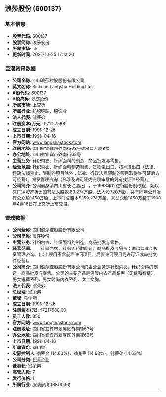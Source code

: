 ## 浪莎股份 (600137)

### 基本信息

- **股票代码**: 600137
- **股票简称**: 浪莎股份
- **所属市场**: sh
- **更新时间**: 2025-10-25 17:12:20

### 巨潮资讯数据

- **公司全称**: 四川浪莎控股股份有限公司
- **英文名称**: Sichuan Langsha Holding Ltd.
- **A股代码**: 600137
- **A股简称**: 浪莎股份
- **所属市场**: 上交所
- **所属行业**: 纺织服装、服饰业
- **法人代表**: 翁荣弟
- **注册资本(万元)**: 9721.7588
- **成立日期**: 1996-12-26
- **上市日期**: 1998-04-16
- **官方网站**: www.langshastock.com
- **注册地址**: 四川省宜宾市外南街63号进出口大厦8楼
- **办公地址**: 四川省宜宾市外南街63号
- **主营业务**: 针织内衣、针织面料的制造，商品批发与零售。
- **经营范围**: 针织内衣、针织面料制造销售，货物进出口、技术进出口（法律、行政法规禁止、限制的项目除外；法律、行政法规限制的项目取得许可证后方可经营），投资管理咨询（凡涉及许可证或专项审批的凭有效证件经营）。
- **公司简介**: 公司前身系四川省长江造纸厂，于1988年12进行股份制改组，始以原厂净资产折为国有法人股2889.274万股，法人股720万股，并于同年公开发行公众股1450万股，上市时总股本5059.274万股，其公众股1450万股于1998年4月16日在上交所上市交易。

### 雪球数据

- **公司全称**: 四川浪莎控股股份有限公司
- **公司简称**: 浪莎股份
- **主营业务**: 针织内衣、针织面料的制造，商品批发与零售。
- **经营范围**: 　　针织内衣、针织面料的制造，商品批发与零售；进出口业；投资管理咨询。(以上项目不含前置许可项目，后置许可项目凭许可证或审批文件经营)。
- **公司简介**: 四川浪莎控股股份有限公司的主营业务是针织内衣、针织面料的制造，商品批发与零售。公司的主要产品是保暖内衣产品系列（无缝和有缝）、男女短裤系列、男女时尚内衣系列、女士文胸。
- **法人代表**: 翁荣弟
- **总经理**: 翁荣弟
- **董秘**: 马中明
- **成立日期**: 1996-12-26
- **注册资本(元)**: 97217588.00
- **员工人数**: 350
- **官方网站**: www.langshastock.com
- **注册地址**: 四川省宜宾市翠屏区外南街63号
- **办公地址**: 四川省宜宾市翠屏区外南街63号
- **上市日期**: 1998-04-16
- **所属省份**: 四川省
- **实际控制人**: 翁荣金 (14.63%)，翁关荣 (14.63%)，翁荣弟 (14.63%)
- **公司分类**: 民营企业
- **董事长**: 翁荣弟
- **高管人数**: 7
- **发行价格**: 1
- **所属行业**: 服装家纺 (BK0036)

---